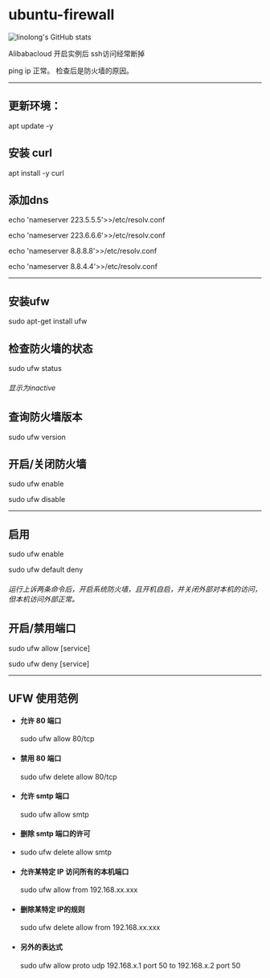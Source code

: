 # ubuntu-firewall

 ![linolong's GitHub stats](https://github-readme-stats.vercel.app/api?username=linolong&show_icons=true&theme=radical)

 Alibabacloud 开启实例后 ssh访问经常断掉

 ping ip 正常。
 检查后是防火墙的原因。

---

## **更新环境：**
 
 apt update -y

## **安装 curl**
 
 apt install -y curl

## **添加dns**
 
 echo 'nameserver 223.5.5.5'>>/etc/resolv.conf 

 echo 'nameserver 223.6.6.6'>>/etc/resolv.conf 

 echo 'nameserver 8.8.8.8'>>/etc/resolv.conf 

 echo 'nameserver 8.8.4.4'>>/etc/resolv.conf 

---

##  **安装ufw**
 
 sudo apt-get install ufw

## **检查防火墙的状态**
 
 sudo ufw status

###### 显示为inactive


## **查询防火墙版本**
 
 sudo ufw version

## **开启/关闭防火墙**
 
 sudo ufw enable
 
 sudo ufw disable

---

## **启用**
 
 sudo ufw enable
 
 sudo ufw default deny
 
###### 运行上诉两条命令后，开启系统防火墙，且开机自启，并关闭外部对本机的访问，但本机访问外部正常。

## **开启/禁用端口**
 
 sudo ufw allow [service]
 
 sudo ufw deny [service]

---

## **UFW 使用范例**
 
* #### 允许 80 端口
 
   sudo ufw allow 80/tcp

* #### 禁用 80 端口
 
   sudo ufw delete allow 80/tcp

* #### 允许 smtp 端口
 
   sudo ufw allow smtp

* #### 删除 smtp 端口的许可
 
*  sudo ufw delete allow smtp

* #### 允许某特定 IP 访问所有的本机端口
 
   sudo ufw allow from 192.168.xx.xxx 
 
* #### 删除某特定 IP的规则
 
   sudo ufw delete allow from 192.168.xx.xxx

* #### 另外的表达式
 
   sudo ufw allow proto udp 192.168.x.1 port 50 to 192.168.x.2 port 50
 
